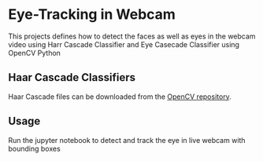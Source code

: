 # Eye-Tracking in Webcam
This projects defines how to detect the faces as well as eyes in the webcam video using Harr Cascade Classifier and Eye Casecade Classifier using OpenCV Python

## Haar Cascade Classifiers
Haar Cascade files can be downloaded from the [OpenCV repository](https://github.com/opencv/opencv/tree/master/data/haarcascades).

## Usage
Run the jupyter notebook to detect and track the eye in live webcam with bounding boxes
